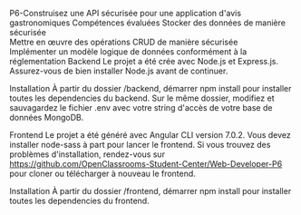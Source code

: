 P6-Construisez une API sécurisée pour une application d'avis gastronomiques
Compétences évaluées
Stocker des données de manière sécurisée\
Mettre en œuvre des opérations CRUD de manière sécurisée\
Implémenter un modèle logique de données conformément à la réglementation
Backend
Le projet a été crée avec Node.js et Express.js. Assurez-vous de bien installer Node.js avant de continuer.

Installation
À partir du dossier /backend, démarrer npm install pour installer toutes les dependencies du backend.
Sur le même dossier, modifiez et sauvagardez le fichier .env avec votre string d'accès de votre base de données MongoDB.



Frontend
Le projet a été généré avec Angular CLI version 7.0.2. Vous devez installer node-sass à part pour lancer le frontend.
Si vous trouvez des problèmes d'installation, rendez-vous sur https://github.com/OpenClassrooms-Student-Center/Web-Developer-P6 pour cloner ou télécharger à nouveau le frontend.

Installation
À partir du dossier /frontend, démarrer npm install pour installer toutes les dependencies du frontend.

